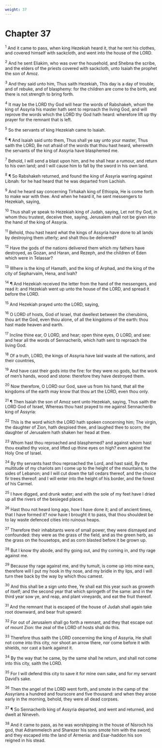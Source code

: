 ```yaml
---
weight: 37
---
```


# Chapter 37

<sup>1</sup> And it came to pass, when king Hezekiah heard it, that he rent his clothes, and covered himself with sackcloth, and went into the house of the LORD. 

<sup>2</sup> And he sent Eliakim, who was over the household, and Shebna the scribe, and the elders of the priests covered with sackcloth, unto Isaiah the prophet the son of Amoz. 

<sup>3</sup> And they said unto him, Thus saith Hezekiah, This day is a day of trouble, and of rebuke, and of blasphemy: for the children are come to the birth, and there is not strength to bring forth. 

<sup>4</sup> It may be the LORD thy God will hear the words of Rabshakeh, whom the king of Assyria his master hath sent to reproach the living God, and will reprove the words which the LORD thy God hath heard: wherefore lift up thy prayer for the remnant that is left. 

<sup>5</sup> So the servants of king Hezekiah came to Isaiah. 

<sup>6</sup> ¶ And Isaiah said unto them, Thus shall ye say unto your master, Thus saith the LORD, Be not afraid of the words that thou hast heard, wherewith the servants of the king of Assyria have blasphemed me. 

<sup>7</sup> Behold, I will send a blast upon him, and he shall hear a rumour, and return to his own land; and I will cause him to fall by the sword in his own land. 

<sup>8</sup> ¶ So Rabshakeh returned, and found the king of Assyria warring against Libnah: for he had heard that he was departed from Lachish. 

<sup>9</sup> And he heard say concerning Tirhakah king of Ethiopia, He is come forth to make war with thee. And when he heard it, he sent messengers to Hezekiah, saying, 

<sup>10</sup> Thus shall ye speak to Hezekiah king of Judah, saying, Let not thy God, in whom thou trustest, deceive thee, saying, Jerusalem shall not be given into the hand of the king of Assyria. 

<sup>11</sup> Behold, thou hast heard what the kings of Assyria have done to all lands by destroying them utterly; and shalt thou be delivered? 

<sup>12</sup> Have the gods of the nations delivered them which my fathers have destroyed, as Gozan, and Haran, and Rezeph, and the children of Eden which were in Telassar? 

<sup>13</sup> Where is the king of Hamath, and the king of Arphad, and the king of the city of Sepharvaim, Hena, and Ivah? 

<sup>14</sup> ¶ And Hezekiah received the letter from the hand of the messengers, and read it: and Hezekiah went up unto the house of the LORD, and spread it before the LORD. 

<sup>15</sup> And Hezekiah prayed unto the LORD, saying, 

<sup>16</sup> O LORD of hosts, God of Israel, that dwellest between the cherubims, thou art the God, even thou alone, of all the kingdoms of the earth: thou hast made heaven and earth. 

<sup>17</sup> Incline thine ear, O LORD, and hear; open thine eyes, O LORD, and see: and hear all the words of Sennacherib, which hath sent to reproach the living God. 

<sup>18</sup> Of a truth, LORD, the kings of Assyria have laid waste all the nations, and their countries, 

<sup>19</sup> And have cast their gods into the fire: for they were no gods, but the work of men’s hands, wood and stone: therefore they have destroyed them. 

<sup>20</sup> Now therefore, O LORD our God, save us from his hand, that all the kingdoms of the earth may know that thou art the LORD, even thou only. 

<sup>21</sup> ¶ Then Isaiah the son of Amoz sent unto Hezekiah, saying, Thus saith the LORD God of Israel, Whereas thou hast prayed to me against Sennacherib king of Assyria: 

<sup>22</sup> This is the word which the LORD hath spoken concerning him; The virgin, the daughter of Zion, hath despised thee, and laughed thee to scorn; the daughter of Jerusalem hath shaken her head at thee. 

<sup>23</sup> Whom hast thou reproached and blasphemed? and against whom hast thou exalted thy voice, and lifted up thine eyes on high? even against the Holy One of Israel. 

<sup>24</sup> By thy servants hast thou reproached the Lord, and hast said, By the multitude of my chariots am I come up to the height of the mountains, to the sides of Lebanon; and I will cut down the tall cedars thereof, and the choice fir trees thereof: and I will enter into the height of his border, and the forest of his Carmel. 

<sup>25</sup> I have digged, and drunk water; and with the sole of my feet have I dried up all the rivers of the besieged places. 

<sup>26</sup> Hast thou not heard long ago, how I have done it; and of ancient times, that I have formed it? now have I brought it to pass, that thou shouldest be to lay waste defenced cities into ruinous heaps. 

<sup>27</sup> Therefore their inhabitants were of small power, they were dismayed and confounded: they were as the grass of the field, and as the green herb, as the grass on the housetops, and as corn blasted before it be grown up. 

<sup>28</sup> But I know thy abode, and thy going out, and thy coming in, and thy rage against me. 

<sup>29</sup> Because thy rage against me, and thy tumult, is come up into mine ears, therefore will I put my hook in thy nose, and my bridle in thy lips, and I will turn thee back by the way by which thou camest. 

<sup>30</sup> And this shall be a sign unto thee, Ye shall eat this year such as groweth of itself; and the second year that which springeth of the same: and in the third year sow ye, and reap, and plant vineyards, and eat the fruit thereof. 

<sup>31</sup> And the remnant that is escaped of the house of Judah shall again take root downward, and bear fruit upward: 

<sup>32</sup> For out of Jerusalem shall go forth a remnant, and they that escape out of mount Zion: the zeal of the LORD of hosts shall do this. 

<sup>33</sup> Therefore thus saith the LORD concerning the king of Assyria, He shall not come into this city, nor shoot an arrow there, nor come before it with shields, nor cast a bank against it. 

<sup>34</sup> By the way that he came, by the same shall he return, and shall not come into this city, saith the LORD. 

<sup>35</sup> For I will defend this city to save it for mine own sake, and for my servant David’s sake. 

<sup>36</sup> Then the angel of the LORD went forth, and smote in the camp of the Assyrians a hundred and fourscore and five thousand: and when they arose early in the morning, behold, they were all dead corpses. 

<sup>37</sup> ¶ So Sennacherib king of Assyria departed, and went and returned, and dwelt at Nineveh. 

<sup>38</sup> And it came to pass, as he was worshipping in the house of Nisroch his god, that Adrammelech and Sharezer his sons smote him with the sword; and they escaped into the land of Armenia: and Esar-haddon his son reigned in his stead. 


